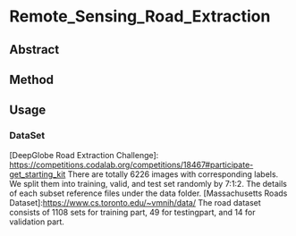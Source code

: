 # Remote_Sensing_Road_Extraction

## Abstract

## Method

## Usage
### DataSet
[DeepGlobe Road Extraction Challenge]: https://competitions.codalab.org/competitions/18467#participate-get_starting_kit There are totally 6226 images with corresponding labels. We split them into training, valid, and test set randomly by 7:1:2. The details of each subset reference files under the data folder.
[Massachusetts Roads Dataset]:https://www.cs.toronto.edu/~vmnih/data/ The road dataset consists of 1108 sets for training part, 49 for testingpart, and 14 for validation part.
